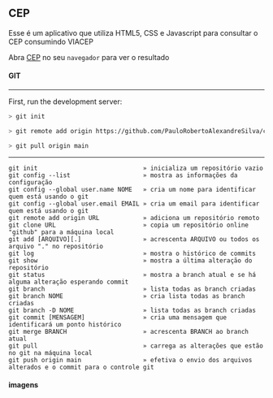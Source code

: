 ## CEP

Esse é um aplicativo que utiliza HTML5, CSS e Javascript para consultar o CEP consumindo VIACEP

Abra [CEP](https://paulorobertoalexandresilva.github.io/cep/) no seu `navegador` para ver o resultado


#### GIT
---

First, run the development server:

```bash
> git init

> git remote add origin https://github.com/PauloRobertoAlexandreSilva/cep.git

> git pull origin main
```
---

```
git init                             » inicializa um repositório vazio  
git config --list                    » mostra as informações da configuração  
git config --global user.name NOME   » cria um nome para identificar quem está usando o git  
git config --global user.email EMAIL » cria um email para identificar quem está usando o git  
git remote add origin URL            » adiciona um repositório remoto  
git clone URL                        » copia um repositório online "github" para a máquina local  
git add [ARQUIVO][.]                 » acrescenta ARQUIVO ou todos os arquivo "." no repositório  
git log                              » mostra o histórico de commits  
git show                             » mostra a última alteração do repositório  
git status                           » mostra a branch atual e se há alguma alteração esperando commit  
git branch                           » lista todas as branch criadas  
git branch NOME                      » cria lista todas as branch criadas  
git branch -D NOME                   » lista todas as branch criadas  
git commit [MENSAGEM]                » cria uma mensagem que identificará um ponto histórico  
git merge BRANCH                     » acrescenta BRANCH ao branch atual  
git pull                             » carrega as alterações que estão no git na máquina local  
git push origin main                 » efetiva o envio dos arquivos alterados e o commit para o controle git  
```
#### imagens